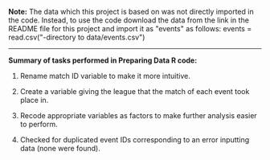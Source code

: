 <b>Note:</b> The data which this project is based on was not directly imported in the code. Instead, to use the code download the data from the link in the README file for this project and import it as "events" as follows:
events = read.csv("-directory to data/events.csv")
 
----
  
<b>Summary of tasks performed in Preparing Data R code:</b>

1. Rename match ID variable to make it more intuitive.

2. Create a variable giving the league that the match of each event took place in.

3. Recode appropriate variables as factors to make further analysis easier to perform.

4. Checked for duplicated event IDs corresponding to an error inputting data (none were found).
